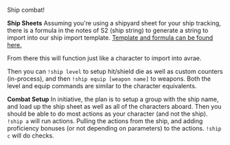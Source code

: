 Ship combat!

__Ship Sheets__
Assuming you're using a shipyard sheet for your ship tracking, there is a formula in the notes of S2 (ship string) to generate a string to import into our ship import template. [Template and formula can be found here.](https://docs.google.com/spreadsheets/d/16ZxpqZe46-Rzb5UZDAzRunUzuk9AcShBTXVRLLsmi0c/edit?usp=sharing)
 
From there this will function just like a character to import into avrae.
 
Then you can `!ship level` to setup hit/shield die as well as custom counters (in-process), and then `!ship equip [weapon name]` to weapons. Both the level and equip commands are similar to the character equivalents. 
 
__Combat Setup__
In initiative, the plan is to setup a group with the ship name, and load up the ship sheet as well as all of the characters aboard. Then you should be able to do most actions as your character (and not the ship). `!ship a` will run actions. Pulling the actions from the ship, and adding proficiency bonuses (or not depending on parameters) to the actions. `!ship c` will do checks. 
